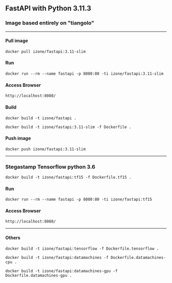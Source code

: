 ## FastAPI with Python 3.11.3
### Image based entirely on "tiangolo" 
-----
			
#### Pull image
```
docker pull izone/fastapi:3.11-slim
```

#### Run
```
docker run --rm --name fastapi -p 8080:80 -ti izone/fastapi:3.11-slim
```

#### Access Browser
```
http://localhost:8080/
```

#### Build
```
docker build -t izone/fastapi .
```
```
docker build -t izone/fastapi:3.11-slim -f Dockerfile .
```

#### Push image
```
docker push izone/fastapi:3.11-slim
```

-----

### Stegastamp Tensorflow python 3.6
```
docker build -t izone/fastapi:tf15 -f Dockerfile.tf15 .
```
#### Run
```
docker run --rm --name fastapi -p 8080:80 -ti izone/fastapi:tf15
```
#### Access Browser
```
http://localhost:8080/
```

-----

#### Others
```
docker build -t izone/fastapi:tensorflow -f Dockerfile.tensorflow .

docker build -t izone/fastapi:datamachines -f Dockerfile.datamachines-cpu .

docker build -t izone/fastapi:datamachines-gpu -f Dockerfile.datamachines-gpu .
```



